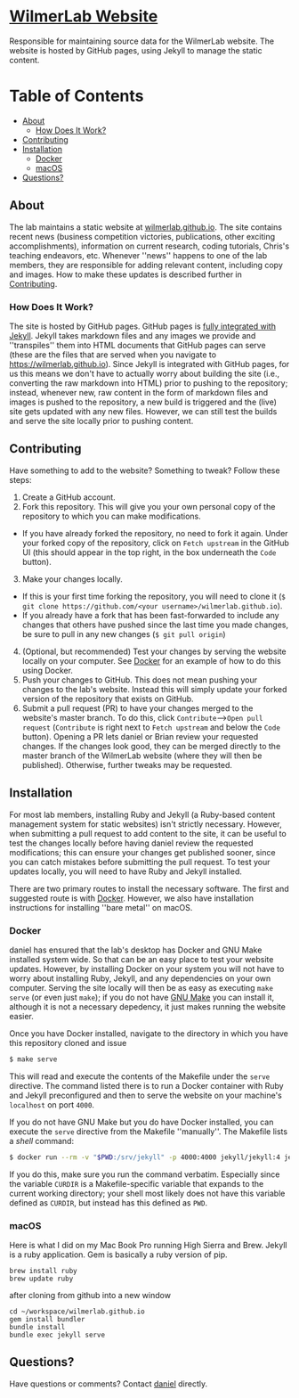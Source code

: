 # [WilmerLab Website](https://wilmerlab.github.io/)

Responsible for maintaining source data for the WilmerLab website. The website
is hosted by GitHub pages, using Jekyll to manage the static content.

# Table of Contents

- [About](#about)
  - [How Does It Work?](#how-does-it-work)
- [Contributing](#contributing)
- [Installation](#installation)
  - [Docker](#docker)
  - [macOS](#macos)
- [Questions?](#questions)

## About <a name="about"></a>

The lab maintains a static website at
[wilmerlab.github.io](https://wilmerlab.github.io/). The site contains recent
news (business competition victories, publications, other exciting
accomplishments), information on current research, coding tutorials, Chris's
teaching endeavors, etc. Whenever ''news'' happens to one of the lab members,
they are responsible for adding relevant content, including copy and images.
How to make these updates is described further in
[Contributing](#contributing).

### How Does It Work? <a name="how-does-it-work"></a>

The site is hosted by GitHub pages. GitHub pages is [fully integrated with
Jekyll](https://docs.github.com/en/pages/setting-up-a-github-pages-site-with-jekyll/about-github-pages-and-jekyll).
Jekyll takes markdown files and any images we provide and ''transpiles'' them
into HTML documents that GitHub pages can serve (these are the files that are
served when you navigate to https://wilmerlab.github.io). Since Jekyll is
integrated with GitHub pages, for us this means we don't have to actually worry
about building the site (i.e., converting the raw markdown into HTML) prior to
pushing to the repository; instead, whenever new, raw content in the form of
markdown files and images is pushed to the repository, a new build is triggered
and the (live) site gets updated with any new files. However, we can still test
the builds and serve the site locally prior to pushing content.

## Contributing <a name="contributing"></a>

Have something to add to the website? Something to tweak? Follow these steps:

1. Create a GitHub account.
2. Fork this repository. This will give you your own personal copy of the
   repository to which you can make modifications.
  - If you have already forked the repository, no need to fork it again. Under
    your forked copy of the repository, click on ``Fetch upstream`` in the
GitHub UI (this should appear in the top right, in the box underneath the
``Code`` button).
3. Make your changes locally.
  - If this is your first time forking the repository, you will need to clone
    it (`$ git clone https://github.com/<your username>/wilmerlab.github.io`).
  - If you already have a fork that has been fast-forwarded to include any
    changes that others have pushed since the last time you made changes, be
sure to pull in any new changes (`$ git pull origin`)
4. (Optional, but recommended) Test your changes by serving the website locally
   on your computer. See [Docker](#docker) for an example of how to do this
using Docker.
5. Push your changes to GitHub. This does not mean pushing your changes to the
   lab's website. Instead this will simply update your forked version of the
repository that exists on GitHub.
6. Submit a pull request (PR) to have your changes merged to the website's
   master branch. To do this, click `Contribute`-->`Open pull request`
(`Contribute` is right next to `Fetch upstream` and below the `Code` button).
Opening a PR lets daniel or Brian review your requested changes. If the
changes look good, they can be merged directly to the master branch of the
WilmerLab website (where they will then be published). Otherwise, further
tweaks may be requested.

## Installation <a name="installation"></a>

For most lab members, installing Ruby and Jekyll (a Ruby-based content
management system for static websites) isn't strictly necessary. However, when
submitting a pull request to add content to the site, it can be useful to test
the changes locally before having daniel review the requested modifications;
this can ensure your changes get published sooner, since you can catch mistakes
before submitting the pull request. To test your updates locally, you will need
to have Ruby and Jekyll installed.

There are two primary routes to install the necessary software. The first and
suggested route is with [Docker](https://www.docker.com/). However, we also
have installation instructions for installing ''bare metal'' on macOS.

### Docker <a name="docker"></a>

daniel has ensured that the lab's desktop has Docker and GNU Make installed
system wide. So that can be an easy place to test your website updates.
However, by installing Docker on your system you will not have to worry about
installing Ruby, Jekyll, and any dependencies on your own computer. Serving the
site locally will then be as easy as executing `make serve` (or even just
`make`); if you do not have [GNU Make](https://www.gnu.org/software/make/) you
can install it, although it is not a necessary depedency, it just makes running
the website easier.

Once you have Docker installed, navigate to the directory in which you have
this repository cloned and issue
```sh
$ make serve
```
This will read and execute the contents of the Makefile under the `serve`
directive. The command listed there is to run a Docker container with Ruby and
Jekyll preconfigured and then to serve the website on your machine's
`localhost` on port `4000`.

If you do not have GNU Make but you do have Docker installed, you can execute
the `serve` directive from the Makefile ''manually''. The Makefile lists a
_shell_ command:
```sh
$ docker run --rm -v "$PWD:/srv/jekyll" -p 4000:4000 jekyll/jekyll:4 jekyll serve
```
If you do this, make sure you run the command verbatim. Especially since the
variable `CURDIR` is a Makefile-specific variable that expands to the current
working directory; your shell most likely does not have this variable defined
as `CURDIR`, but instead has this defined as `PWD`.

### macOS <a name="macos"></a>

Here is what I did on my Mac Book Pro running High Sierra and Brew. Jekyll is a
ruby application. Gem is basically a ruby version of pip.

```
brew install ruby
brew update ruby
```

after cloning from github into a new window
```
cd ~/workspace/wilmerlab.github.io
gem install bundler
bundle install
bundle exec jekyll serve
```

## Questions? <a name="questions"></a>

Have questions or comments? Contact [daniel](https://github.com/daniel-salmon)
directly.
